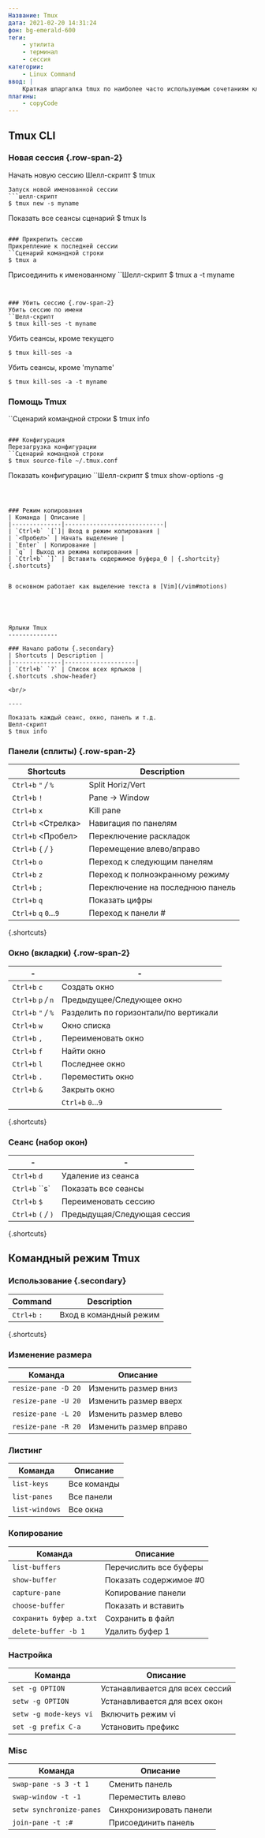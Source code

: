 ```yaml
---
Название: Tmux
дата: 2021-02-20 14:31:24
фон: bg-emerald-600
теги:
    - утилита
    - терминал
    - сессия
категории:
    - Linux Command
ввод: |
    Краткая шпаргалка tmux по наиболее часто используемым сочетаниям клавиш и командам
плагины:
    - copyCode
---
```




Tmux CLI
-------

### Новая сессия {.row-span-2}
Начать новую сессию
Шелл-скрипт
$ tmux
```
Запуск новой именованной сессии
```шелл-скрипт
$ tmux new -s myname
```
Показать все сеансы
сценарий
$ tmux ls
```

### Прикрепить сессию
Прикрепление к последней сессии
``Сценарий командной строки
$ tmux a
```
Присоединить к именованному
``Шелл-скрипт
$ tmux a -t myname
```


### Убить сессию {.row-span-2}
Убить сессию по имени
``Шелл-скрипт
$ tmux kill-ses -t myname
```
Убить сеансы, кроме текущего
```шелл-скрипт
$ tmux kill-ses -a
```
Убить сеансы, кроме 'myname'
```шелл-скрипт
$ tmux kill-ses -a -t myname
```


### Помощь Tmux
``Сценарий командной строки
$ tmux info
```

### Конфигурация
Перезагрузка конфигурации
``Сценарий командной строки
$ tmux source-file ~/.tmux.conf
```
Показать конфигурацию
``Шелл-скрипт
$ tmux show-options -g
```



### Режим копирования
| Команда | Описание |
|--------------|----------------------------|
| `Ctrl+b` `[`]| Вход в режим копирования |
| `<Пробел>` | Начать выделение |
| `Enter` | Копирование |
| `q` | Выход из режима копирования |
| `Ctrl+b` `]` | Вставить содержимое буфера_0 | {.shortcity}
{.shortcuts}


В основном работает как выделение текста в [Vim](/vim#motions)





Ярлыки Tmux
--------------

### Начало работы {.secondary}
| Shortcuts | Description |
|--------------|--------------------|
| `Ctrl+b` `?` | Список всех ярлыков |
{.shortcuts .show-header}

<br/>

----

Показать каждый сеанс, окно, панель и т.д.
Шелл-скрипт
$ tmux info
```



### Панели (сплиты) {.row-span-2}

| Shortcuts | Description |
|------------------------|--------------------|
| `Ctrl+b` `"` _/_ `%` | Split Horiz/Vert |
| `Ctrl+b` `!` | Pane -> Window |
| `Ctrl+b` `x` | Kill pane |
| `Ctrl+b` <Стрелка\> | Навигация по панелям |
| `Ctrl+b` <Пробел\> | Переключение раскладок |
| `Ctrl+b` `{` _/_ `}` | Перемещение влево/вправо |
| `Ctrl+b` `o` | Переход к следующим панелям |
| `Ctrl+b` `z` | Переход к полноэкранному режиму |
| `Ctrl+b` `;` | Переключение на последнюю панель |
| `Ctrl+b` `q` | Показать цифры |
| `Ctrl+b` `q` `0`...`9` | Переход к панели # |
{.shortcuts}



### Окно (вкладки) {.row-span-2}
| - | - |
|----------------------|----------------------|
| `Ctrl+b` `c` | Создать окно |
| `Ctrl+b` `p` _/_ `n` | Предыдущее/Следующее окно |
| `Ctrl+b` `"` _/_ `%` | Разделить по горизонтали/по вертикали |
| `Ctrl+b` `w` | Окно списка |
| `Ctrl+b` `,` | Переименовать окно |
| `Ctrl+b` `f` | Найти окно |
| `Ctrl+b` `l` | Последнее окно |
| `Ctrl+b` `.` | Переместить окно |
| `Ctrl+b` `&` | Закрыть окно |
| | `Ctrl+b` `0`...`9` | Перейти к # окну |
{.shortcuts}



### Сеанс (набор окон)
| - | - |
|----------------------|--------------------------------|
| `Ctrl+b` `d` | <red>Удаление из сеанса</red> |
| `Ctrl+b` ``s` | Показать все сеансы |
| `Ctrl+b` `$` | Переименовать сессию |
| `Ctrl+b` `(` _/_ `)` | Предыдущая/Следующая сессия |
{.shortcuts}



Командный режим Tmux
-----------

### Использование {.secondary}
| Command | Description |
|--------------|--------------------|
| `Ctrl+b` `:` | Вход в командный режим |
{.shortcuts}


### Изменение размера

| Команда | Описание |
|---------------------|--------------|
| `resize-pane -D 20` | Изменить размер вниз |
| `resize-pane -U 20` | Изменить размер вверх |
| `resize-pane -L 20` | Изменить размер влево |
| `resize-pane -R 20` | Изменить размер вправо |


### Листинг

| Команда | Описание |
|----------------|--------------|
| `list-keys` | Все команды |
| `list-panes` | Все панели |
| `list-windows` | Все окна |


### Копирование

| Команда | Описание |
|----------------------|------------------|
| `list-buffers` | Перечислить все буферы |
| `show-buffer` | Показать содержимое #0 |
| `capture-pane` | Копирование панели |
| `choose-buffer` | Показать и вставить |
| ``сохранить буфер a.txt`` | Сохранить в файл |
| `delete-buffer -b 1` | Удалить буфер 1 |


### Настройка
| Команда | Описание |
|-----------------------|-----------------------|
`set -g OPTION` | Устанавливается для всех сессий
`setw -g OPTION` | Устанавливается для всех окон
`setw -g mode-keys vi` | Включить режим vi
`set -g prefix C-a` | Установить префикс


### Misc
| Команда | Описание |
|--------------------------|--------------|
| `swap-pane -s 3 -t 1` | Сменить панель |
| `swap-window -t -1` | Переместить влево |
| `setw synchronize-panes` | Синхронизировать панели |
| `join-pane -t :#` | Присоединить панель |
